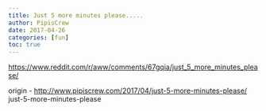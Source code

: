 ```yaml
---
title: Just 5 more minutes please.....
author: PipisCrew
date: 2017-04-26
categories: [fun]
toc: true
---
```


https://www.reddit.com/r/aww/comments/67gqia/just_5_more_minutes_please/

origin - http://www.pipiscrew.com/2017/04/just-5-more-minutes-please/ just-5-more-minutes-please
